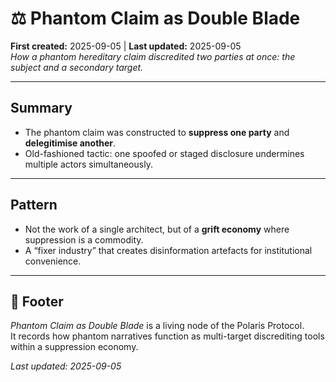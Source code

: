 # ⚖️ Phantom Claim as Double Blade  

**First created:** 2025-09-05 | **Last updated:** 2025-09-05  
*How a phantom hereditary claim discredited two parties at once: the subject and a secondary target.*  

---

## Summary  
- The phantom claim was constructed to **suppress one party** and **delegitimise another**.  
- Old-fashioned tactic: one spoofed or staged disclosure undermines multiple actors simultaneously.  

---

## Pattern  
- Not the work of a single architect, but of a **grift economy** where suppression is a commodity.  
- A “fixer industry” that creates disinformation artefacts for institutional convenience.  

---

## 🏮 Footer  
*Phantom Claim as Double Blade* is a living node of the Polaris Protocol.  
It records how phantom narratives function as multi-target discrediting tools within a suppression economy.  

_Last updated: 2025-09-05_
